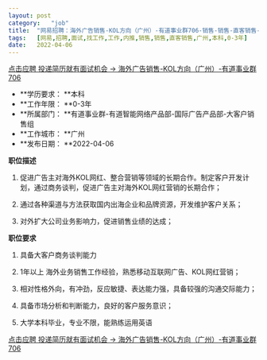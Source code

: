 ```yaml
---
layout:	post
category:	"job"
title:	"网易招聘：海外广告销售-KOL方向（广州）-有道事业群706-销售-销售-直客销售-广州本科0-3年"
tags:	[网易,招聘,面试,找工作,工作,内推,销售,销售,直客销售,广州,本科,0-3年]
date:	2022-04-06
---
```


[点击应聘 投递简历就有面试机会 ->  海外广告销售-KOL方向（广州）-有道事业群706](http://mobile.bole.netease.com/bole/boleDetail?id=24689&employeeId=346f03c3cda5f04c&key=all)



- **学历要求： **本科
- **工作年限： **0-3年
- **所属部门： **有道事业群-有道智能网络产品部-国际广告产品部-大客户销售组
- **工作城市： **广州
- **发布日期： **2022-04-06



**职位描述**

1. 促进广告主对海外KOL网红、整合营销等领域的长期合作。制定客户开发计划，通过商务谈判，促进广告主对海外KOL网红营销的长期合作；

2. 通过各种渠道与方法获取国内出海企业和品牌资源，开发维护客户关系；

3. 对外扩大公司业务影响力，促进销售业绩的达成；



**职位要求**

1. 具备大客户商务谈判能力

2. 1年以上 海外业务销售工作经验，熟悉移动互联网广告、KOL网红营销；

3. 相对性格外向，有冲劲，反应敏捷、表达能力强，具备较强的沟通交际能力；

4. 具备市场分析和判断能力，良好的客户服务意识；

5. 大学本科毕业，专业不限，能熟练运用英语



[点击应聘 投递简历就有面试机会 ->  海外广告销售-KOL方向（广州）-有道事业群706](http://mobile.bole.netease.com/bole/boleDetail?id=24689&employeeId=346f03c3cda5f04c&key=all)